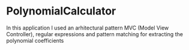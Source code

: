 # PolynomialCalculator

In this application I used an arhitectural pattern MVC (Model View Controller), regular expressions and pattern matching for extracting the polynomial coefficients
